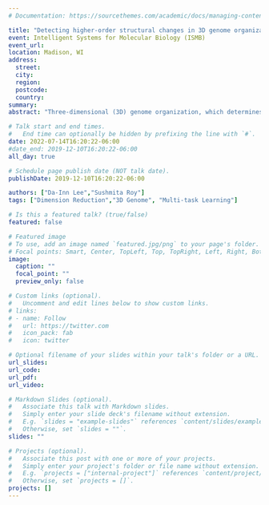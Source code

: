 ```yaml
---
# Documentation: https://sourcethemes.com/academic/docs/managing-content/

title: "Detecting higher-order structural changes in 3D genome organization with multi-task matrix factorization"
event: Intelligent Systems for Molecular Biology (ISMB)
event_url: 
location: Madison, WI 
address:
  street:
  city:
  region:
  postcode:
  country:
summary:
abstract: "Three-dimensional (3D) genome organization, which determines how the DNA is packaged inside the nucleus, has emerged as a key regulatory mechanism of cellular processes. High-throughput chromosomal conformation capture (Hi-C) technologies have enabled the study of 3D genome organization by experimentally measuring interactions among genomic regions in 3D space. Analysis of Hi-C data has revealed higher-order organizational units such as topologically associating domains (TADs). Changes or disruptions to such units have been associated with disease, development, and evolution. Therefore, a key problem is to systematically detect higher-order structural changes across Hi-C datasets from multiple conditions. Existing computational methods either do not model higher-order structural units or only compare pairs of Hi-C datasets. We address these limitations with Tree-Guided Integrated Factorization (TGIF), a new multi-task Non-negative Matrix Factorization (NMF) approach. TGIF models complex relationships among multiple Hi-C datasets as a tree such that closely related Hi-C datasets have similar lower-dimensional representation. TGIF provides a statistically significant set of differential TAD boundaries with higher precision than existing approaches. Application to a cardiomyocyte differentiation timecourse dataset identified time-point specific TAD boundaries overlapping a retrotransposon element previously shown to be important for cell fate specification in humans and apes."

# Talk start and end times.
#   End time can optionally be hidden by prefixing the line with `#`.
date: 2022-07-14T16:20:22-06:00
#date_end: 2019-12-10T16:20:22-06:00
all_day: true

# Schedule page publish date (NOT talk date).
publishDate: 2019-12-10T16:20:22-06:00

authors: ["Da-Inn Lee","Sushmita Roy"]
tags: ["Dimension Reduction","3D Genome", "Multi-task Learning"]

# Is this a featured talk? (true/false)
featured: false

# Featured image
# To use, add an image named `featured.jpg/png` to your page's folder. 
# Focal points: Smart, Center, TopLeft, Top, TopRight, Left, Right, BottomLeft, Bottom, BottomRight.
image:
  caption: ""
  focal_point: ""
  preview_only: false

# Custom links (optional).
#   Uncomment and edit lines below to show custom links.
# links:
# - name: Follow
#   url: https://twitter.com
#   icon_pack: fab
#   icon: twitter

# Optional filename of your slides within your talk's folder or a URL.
url_slides: 
url_code:
url_pdf:
url_video:

# Markdown Slides (optional).
#   Associate this talk with Markdown slides.
#   Simply enter your slide deck's filename without extension.
#   E.g. `slides = "example-slides"` references `content/slides/example-slides.md`.
#   Otherwise, set `slides = ""`.
slides: ""

# Projects (optional).
#   Associate this post with one or more of your projects.
#   Simply enter your project's folder or file name without extension.
#   E.g. `projects = ["internal-project"]` references `content/project/deep-learning/index.md`.
#   Otherwise, set `projects = []`.
projects: []
---
```

